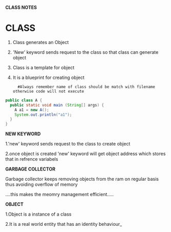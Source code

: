 **CLASS NOTES**
# CLASS

1. Class generates an Object

2. 'New' keyword sends request to the class so that class can generate object

3. Class is a template for object

4. It is a blueprint for creating object

         #Always remember name of class should be match with filename otherwise code will not execute

```java
public class A {
  public static void main (String[] args) {
    A a1 = new A();
    System.out.println("a1");
  }
}
```
**NEW KEYWORD**
   
1.'new' keyword sends request to the class to create object

2.once object is created 'new' keyword will get object address which stores that in refrence variabels



   **GARBAGE COLLECTOR**
   
   Garbage collector keeps removing objects from the ram on regular basis thus avoiding overflow of memory
   
   ....this makes the meomry management efficient.....
   
   **OBJECT**
   
   1.Object is a instance of a class
   
   2.It is a real world entity that has an identity behaviour_
   
